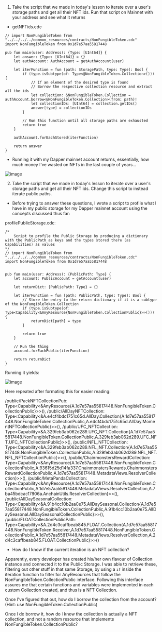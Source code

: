 1. Take the script that we made in today's lesson to iterate over a user's storage paths and get all their NFT ids. Run that script on Mainnet with your address and see what it returns

* getNFTids.cdc
```cadence
// import NonFungibleToken from "../../../../common_resources/contracts/NonFungibleToken.cdc"
import NonFungibleToken from 0x1d7e57aa55817448

pub fun main(user: Address): {Type: [UInt64]} {
    let answer: {Type: [UInt64]} = {}
    let authAccount: AuthAccount = getAuthAccount(user)

    let iterFunction = fun (path: StoragePath, type: Type): Bool {
        if (type.isSubtype(of: Type<@NonFungibleToken.Collection>())) {
            // If an element of the desired type is found
            // Borrow the respective collection resource and extract all the ids
            let collection: &NonFungibleToken.Collection = authAccount.borrow<&NonFungibleToken.Collection>(from: path)!
            let collectionIDs: [UInt64] = collection.getIDs()
            answer[type] = collectionIDs
        }

        // Run this function until all storage paths are exhausted
        return true
    }

    authAccount.forEachStored(iterFunction)

    return answer
}
```

* Running it with my Dapper mainnet account returns, essentially, how much money I've wasted on NFTs in the last couple of years...

![image](https://user-images.githubusercontent.com/39467168/226680591-4cee0ea9-4d8c-45f8-ac08-54b773acac25.png)

2. Take the script that we made in today's lesson to iterate over a user's storage paths and get all their NFT ids. Change this script to instead iterate public paths. 

* Before trying to answer these questions, I wrote a script to profile what I have in my public storage for my Dapper mainnet account using the concepts discussed thus far:

profilePublicStorage.cdc:

```cadence
/*
    Script to profile the Public Storage by producing a dictionary with the PublicPath as keys and the types stored there (as Capabilities) as values
*/
// import NonFungibleToken from "../../../../common_resources/contracts/NonFungibleToken.cdc"
import NonFungibleToken from 0x1d7e57aa55817448


pub fun main(user: Address): {PublicPath: Type} {
    let account: PublicAccount = getAccount(user)

    let returnDict: {PublicPath: Type} = {}

    let iterFunction = fun (path: PublicPath, type: Type): Bool {
        // Store the entry to the return dictionary if it is a subtype of the NonFungibleToken.Collection
        if (type.isSubtype(of: Type<Capability<&AnyResource{NonFungibleToken.CollectionPublic}>>())) {
            returnDict[path] = type
        }

        return true
    }

    // Run the thing
    account.forEachPublic(iterFunction)

    return returnDict
}
```

Running it yields:

![image](https://user-images.githubusercontent.com/39467168/226700908-24027f2e-5b14-4b2e-8837-089985aad02b.png)

Here repeated after formating this for easier reading:

/public/PackNFTCollectionPub: Type<Capability<&AnyResource{A.1d7e57aa55817448.NonFungibleToken.CollectionPublic}>>(), 
/public/AllDayNFTCollection: Type<Capability<&A.e4cf4bdc1751c65d.AllDay.Collection{A.1d7e57aa55817448.NonFungibleToken.CollectionPublic,A.e4cf4bdc1751c65d.AllDay.MomentNFTCollectionPublic}>>(), 
/public/UFC_NFTCollection: Type<Capability<&A.329feb3ab062d289.UFC_NFT.Collection{A.1d7e57aa55817448.NonFungibleToken.CollectionPublic,A.329feb3ab062d289.UFC_NFT.UFC_NFTCollectionPublic}>>(), 
/public/NFL_NFTCollection: Type<Capability<&A.329feb3ab062d289.NFL_NFT.Collection{A.1d7e57aa55817448.NonFungibleToken.CollectionPublic,A.329feb3ab062d289.NFL_NFT.NFL_NFTCollectionPublic}>>(), 
/public/ChainmonstersRewardCollection: Type<Capability<&AnyResource{A.1d7e57aa55817448.NonFungibleToken.CollectionPublic,A.93615d25d14fa337.ChainmonstersRewards.ChainmonstersRewardCollectionPublic,A.1d7e57aa55817448.MetadataViews.ResolverCollection}>>(), 
/public/MetaPandaCollection: Type<Capability<&AnyResource{A.1d7e57aa55817448.NonFungibleToken.CollectionPublic,A.1d7e57aa55817448.MetadataViews.ResolverCollection,A.7ba45bdcac17806a.AnchainUtils.ResolverCollection}>>(), 
/public/AllDaySeasonalCollection: Type<Capability<&A.91b4cc10b2aa0e75.AllDaySeasonal.Collection{A.1d7e57aa55817448.NonFungibleToken.CollectionPublic,A.91b4cc10b2aa0e75.AllDaySeasonal.AllDaySeasonalCollectionPublic}>>(), 
/public/FLOATCollectionPublicPath: Type<Capability<&A.2d4c3caffbeab845.FLOAT.Collection{A.1d7e57aa55817448.NonFungibleToken.Receiver,A.1d7e57aa55817448.NonFungibleToken.CollectionPublic,A.1d7e57aa55817448.MetadataViews.ResolverCollection,A.2d4c3caffbeab845.FLOAT.CollectionPublic}>>()

* How do I know if the current iteration is an NFT collection?

Apparently, every developer has created his/her own flavour of Collection instance and connected it to the Public Storage. I was able to retrieve these, filtering out other stuff in that same Storage, by using a <code>if</code> inside the iteration function to filter for AnyResources that follow the NonFungibleToken.CollectionPublic interface. Following this interface assures me that certain functions and variables were implemented in each custom Collection created, and thus is a NFT Collection.

Once I've figured that out, how do I borrow the collection from the account? (Hint: use NonFungibleToken.CollectionPublic)


Once I do borrow it, how do I know the collection is actually a NFT collection, and not a random resource that implements NonFungibleToken.CollectionPublic?
